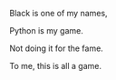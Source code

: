 Black is one of my names,

Python is my game.

Not doing it for the fame.

To me, this is all a game.

<!---
blackinkcyber/blackinkcyber is a ✨ special ✨ repository because its `README.md` (this file) appears on your GitHub profile.
You can click the Preview link to take a look at your changes.
--->
